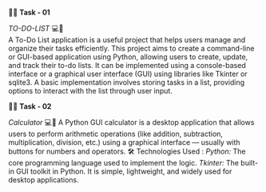 🚀🔥 **Task - 01** 

*TO-DO-LIST* 💻🙌  
A To-Do List application is a useful project that helps users manage and organize their tasks efficiently. 
This project aims to create a command-line or GUI-based application using Python, allowing users to create, update, and track their to-do lists.
It can be implemented using a console-based interface or a graphical user interface (GUI) using libraries like Tkinter or sqlite3.
A basic implementation involves storing tasks in a list, providing options to interact with the list through user input.


🚀🔥 **Task - 02** 

*Calculator* 💻🔢 
A Python GUI calculator is a desktop application that allows users to perform arithmetic operations (like addition, subtraction, multiplication, division, etc.) using a graphical interface — usually with buttons for numbers and operators.
🛠 Technologies Used :
*Python:* The core programming language used to implement the logic.
*Tkinter:* The built-in GUI toolkit in Python. It is simple, lightweight, and widely used for desktop applications.


